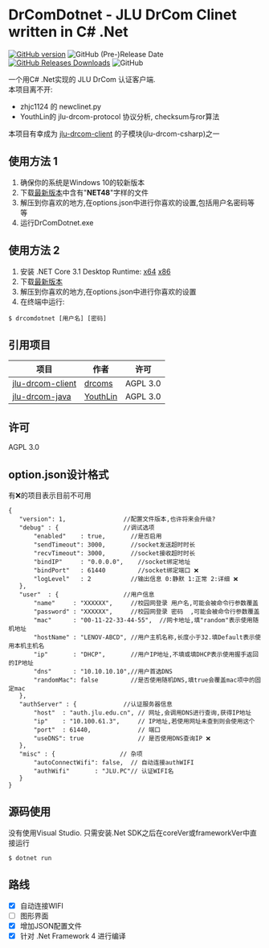 # DrComDotnet - JLU DrCom Clinet written in C# .Net

[![GitHub version](https://img.shields.io/github/v/release/leviolet/DrComDotnet?include_prereleases&style=flat-square)](https://github.com/leviolet/DrComDotnet/releases/)
![GitHub (Pre-)Release Date](https://img.shields.io/github/release-date-pre/leviolet/DrComDotnet?style=flat-square)
[![GitHub Releases Downloads](https://img.shields.io/github/downloads/leviolet/DrComDotnet/total?style=flat-square&color=blue)](https://github.com/leviolet/DrComDotnet/releases/latest)
![GitHub](https://img.shields.io/github/license/leviolet/DrComDotnet?color=blue&style=flat-square)

一个用C# .Net实现的 JLU DrCom 认证客户端.  
本项目离不开:  
- zhjc1124 的 newclinet.py
- YouthLin的 jlu-drcom-protocol 协议分析, checksum与ror算法

本项目有幸成为 [jlu-drcom-client](https://github.com/drcoms/jlu-drcom-client) 的子模块(jlu-drcom-csharp)之一


## 使用方法 1

1. 确保你的系统是Windows 10的较新版本
2. 下载[最新版本](https://github.com/leviolet/DrComDotnet/releases/latest)中含有"**NET48**"字样的文件
3. 解压到你喜欢的地方,在options.json中进行你喜欢的设置,包括用户名密码等等
4. 运行DrComDotnet.exe

## 使用方法 2

1. 安装 .NET Core 3.1 Desktop Runtime: [x64](https://dotnet.microsoft.com/download/dotnet-core/thank-you/runtime-desktop-3.1.7-windows-x64-installer) [x86](https://dotnet.microsoft.com/download/dotnet-core/thank-you/runtime-desktop-3.1.7-windows-x86-installer)
2. 下载[最新版本](https://github.com/leviolet/DrComDotnet/releases/latest)
3. 解压到你喜欢的地方,在options.json中进行你喜欢的设置
4. 在终端中运行:  
 ```Shell 
 $ drcomdotnet [用户名] [密码]
 ```

## 引用项目

| 项目                                                                                    | 作者                                    | 许可     |
| --------------------------------------------------------------------------------------- | --------------------------------------- | -------- |
| [jlu-drcom-client](https://github.com/drcoms/jlu-drcom-client)                          | [drcoms](YouthLindrcoms)                | AGPL 3.0 |
| [jlu-drcom-java](https://github.com/drcoms/jlu-drcom-client/tree/master/jlu-drcom-java) | [YouthLin](https://github.com/YouthLin) | AGPL 3.0 |

## 许可

AGPL 3.0

## option.json设计格式

有❌的项目表示目前不可用

```JSONC
{
   "version": 1,                //配置文件版本,也许将来会升级?
   "debug" : {                  //调试选项
       "enabled"    : true,       //是否启用
       "sendTimeout": 3000,       //socket发送超时时长
       "recvTimeout": 3000,       //socket接收超时时长
       "bindIP"     : "0.0.0.0",    //socket绑定地址
       "bindPort"   : 61440         //socket绑定端口 ❌
       "logLevel"   : 2           //输出信息 0:静默 1:正常 2:详细 ❌
   },
   "user"  : {                  //用户信息
       "name"     : "XXXXXX",     //校园网登录 用户名,可能会被命令行参数覆盖
       "password" : "XXXXXX",     //校园网登录 密码  ,可能会被命令行参数覆盖
       "mac"      : "00-11-22-33-44-55",  //网卡地址,填"random"表示使用随机地址
       "hostName" : "LENOV-ABCD", //用户主机名称,长度小于32.填Default表示使用本机主机名
       "ip"       : "DHCP",       //用户IP地址,不填或填DHCP表示使用握手返回的IP地址
       "dns"      : "10.10.10.10",//用户首选DNS
       "randomMac": false         //是否使用随机DNS,填true会覆盖mac项中的固定mac
   },
   "authServer" : {             //认证服务器信息
       "host"  : "auth.jlu.edu.cn", // 网址,会调用DNS进行查询,获得IP地址
       "ip"    : "10.100.61.3",     // IP地址,若使用网址未查到则会使用这个
       "port"  : 61440,             // 端口
       "useDNS": true               // 是否使用DNS查询IP ❌
   },
   "misc" : {                  // 杂项
       "autoConnectWifi": false,  // 自动连接authWIFI
       "authWifi"       : "JLU.PC"// 认证WIFI名
   }
}
```

## 源码使用

没有使用Visual Studio. 只需安装.Net SDK之后在coreVer或frameworkVer中直接运行 

 ```Shell 
 $ dotnet run
 ```

## 路线

- [x] 自动连接WIFI
- [ ] 图形界面
- [x] 增加JSON配置文件
- [x] 针对 .Net Framework 4 进行编译